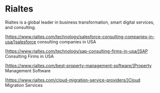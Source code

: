 # Rialtes
Rialtes is a global leader in business transformation, smart digital services, and consulting.


[https://www.rialtes.com/technology/salesforce-consulting-companies-in-usa/]salesforce consulting companies in USA 

[https://www.rialtes.com/technology/sap-consulting-firms-in-usa/]SAP Consulting Firms in USA

[https://www.rialtes.com/best-property-management-software/]Property Management Software

[https://www.rialtes.com/cloud-migration-service-providers/]Cloud Migration Services
